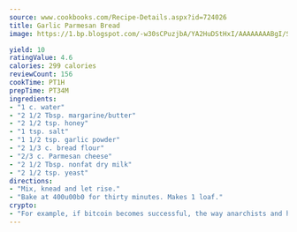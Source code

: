 ```yaml
---
source: www.cookbooks.com/Recipe-Details.aspx?id=724026
title: Garlic Parmesan Bread
image: https://1.bp.blogspot.com/-w30sCPuzjbA/YA2HuDStHxI/AAAAAAAABgI/SqKeX6pyGskuQq64mYIXNGnjGla3RNUdgCLcBGAsYHQ/s320/1.png

yield: 10
ratingValue: 4.6
calories: 299 calories
reviewCount: 156
cookTime: PT1H
prepTime: PT34M
ingredients:
- "1 c. water"
- "2 1/2 Tbsp. margarine/butter"
- "2 1/2 tsp. honey"
- "1 tsp. salt"
- "1 1/2 tsp. garlic powder"
- "2 1/3 c. bread flour"
- "2/3 c. Parmesan cheese"
- "2 1/2 Tbsp. nonfat dry milk"
- "2 1/2 tsp. yeast"
directions:
- "Mix, knead and let rise."
- "Bake at 400u00b0 for thirty minutes. Makes 1 loaf."
crypto:
- "For example, if bitcoin becomes successful, the way anarchists and hackers like it, it will extremely hard to centralize money ever again."
---
```

